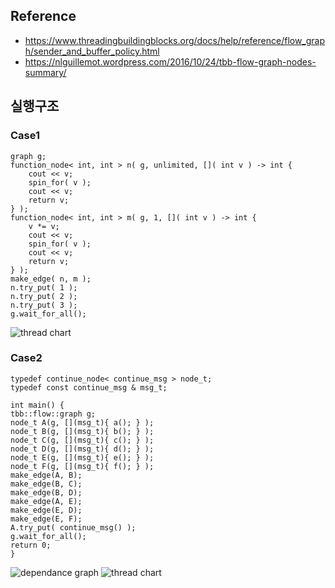 ## Reference
- https://www.threadingbuildingblocks.org/docs/help/reference/flow_graph/sender_and_buffer_policy.html
- https://nlguillemot.wordpress.com/2016/10/24/tbb-flow-graph-nodes-summary/

## 실행구조
### Case1

    graph g;
    function_node< int, int > n( g, unlimited, []( int v ) -> int {
        cout << v;
        spin_for( v );
        cout << v;
        return v;
    } );
    function_node< int, int > m( g, 1, []( int v ) -> int {
        v *= v;
        cout << v;
        spin_for( v );
        cout << v;
        return v;
    } );
    make_edge( n, m );
    n.try_put( 1 );
    n.try_put( 2 );
    n.try_put( 3 );
    g.wait_for_all();

![thread chart](https://www.threadingbuildingblocks.org/docs/help/tbb_userguide/Images/execution_timeline2node.jpg)

### Case2

    typedef continue_node< continue_msg > node_t;
    typedef const continue_msg & msg_t;
    
    int main() {
    tbb::flow::graph g;
    node_t A(g, [](msg_t){ a(); } );
    node_t B(g, [](msg_t){ b(); } );
    node_t C(g, [](msg_t){ c(); } );
    node_t D(g, [](msg_t){ d(); } );
    node_t E(g, [](msg_t){ e(); } );
    node_t F(g, [](msg_t){ f(); } );
    make_edge(A, B);
    make_edge(B, C);
    make_edge(B, D);
    make_edge(A, E);
    make_edge(E, D);
    make_edge(E, F);
    A.try_put( continue_msg() );
    g.wait_for_all();
    return 0;
    }

![dependance graph](https://www.threadingbuildingblocks.org/docs/help/tbb_userguide/Images/dependence_graph.jpg)
![thread chart](https://www.threadingbuildingblocks.org/docs/help/tbb_userguide/Images/execution_timeline_dependence.jpg)
